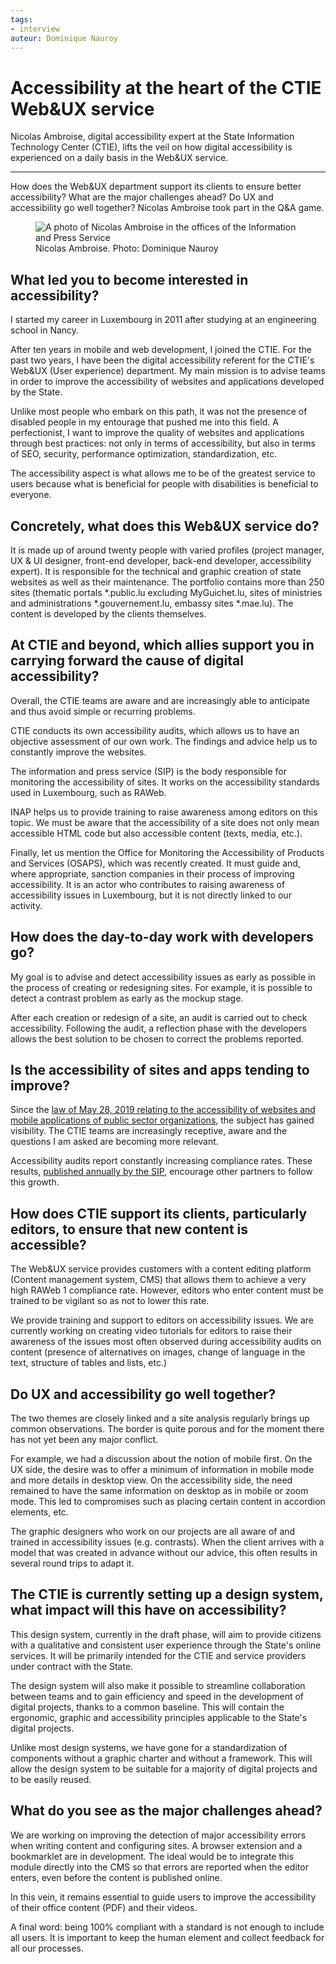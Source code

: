 ```yaml
---
tags:
- interview
auteur: Dominique Nauroy
---
```

<hgroup> 
    <h1>Accessibility at the heart of the CTIE Web&amp;UX service</h1> 
    <p>Nicolas Ambroise, digital accessibility expert at the State Information Technology Center (CTIE), lifts the veil on how digital accessibility is experienced on a daily basis in the Web&amp;UX service.</p>
</hgroup>
<hr>
<div class="intro"> 
    <p>How does the Web&amp;UX department support its clients to ensure better accessibility? What are the major challenges ahead? Do UX and accessibility go well together? Nicolas Ambroise took part in the Q&amp;A game.</p>
</div>
<figure role="group" aria-label="Nicolas Ambroise. Photo: Dominique Nauroy" class="pic"> 
    <img src="../../../../content/fr/news/img/2024-10-ambroise.jpg" alt="A photo of Nicolas Ambroise in the offices of the Information and Press Service"> 
    <figcaption>Nicolas Ambroise. Photo: Dominique Nauroy</figcaption>
</figure>
<h2>What led you to become interested in accessibility?</h2>
<p>I started my career in Luxembourg in 2011 after studying at an engineering school in Nancy.</p>
<p>After ten years in mobile and web development, I joined the CTIE. For the past two years, I have been the digital accessibility referent for the CTIE's Web&amp;UX (User experience) department. My main mission is to advise teams in order to improve the accessibility of websites and applications developed by the State.</p>
<p>Unlike most people who embark on this path, it was not the presence of disabled people in my entourage that pushed me into this field. A perfectionist, I want to improve the quality of websites and applications through best practices: not only in terms of accessibility, but also in terms of SEO, security, performance optimization, standardization, etc.</p>
<p>The accessibility aspect is what allows me to be of the greatest service to users because what is beneficial for people with disabilities is beneficial to everyone.</p>
<h2>Concretely, what does this Web&amp;UX service do?</h2>
<p>It is made up of around twenty people with varied profiles (project manager, UX &amp; UI designer, front-end developer, back-end developer, accessibility expert). It is responsible for the technical and graphic creation of state websites as well as their maintenance. The portfolio contains more than 250 sites (thematic portals *.public.lu excluding MyGuichet.lu, sites of ministries and administrations *.gouvernement.lu, embassy sites *.mae.lu). The content is developed by the clients themselves.</p>
<h2>At CTIE and beyond, which allies support you in carrying forward the cause of digital accessibility?</h2>
<p>Overall, the CTIE teams are aware and are increasingly able to anticipate and thus avoid simple or recurring problems.</p>
<p>CTIE conducts its own accessibility audits, which allows us to have an objective assessment of our own work. The findings and advice help us to constantly improve the websites.</p>
<p>The information and press service (SIP) is the body responsible for monitoring the accessibility of sites. It works on the accessibility standards used in Luxembourg, such as RAWeb.</p>
<p>INAP helps us to provide training to raise awareness among editors on this topic. We must be aware that the accessibility of a site does not only mean accessible HTML code but also accessible content (texts, media, etc.).</p>
<p>Finally, let us mention the Office for Monitoring the Accessibility of Products and Services (OSAPS), which was recently created. It must guide and, where appropriate, sanction companies in their process of improving accessibility. It is an actor who contributes to raising awareness of accessibility issues in Luxembourg, but it is not directly linked to our activity.</p>
<h2>How does the day-to-day work with developers go?</h2>
<p>My goal is to advise and detect accessibility issues as early as possible in the process of creating or redesigning sites. For example, it is possible to detect a contrast problem as early as the mockup stage.</p>
<p>After each creation or redesign of a site, an audit is carried out to check accessibility. Following the audit, a reflection phase with the developers allows the best solution to be chosen to correct the problems reported.</p>
<h2>Is the accessibility of sites and apps tending to improve?</h2>
<p>Since the <a href="https://legilux.public.lu/eli/etat/leg/loi/2019/05/28/a373/jo">law of May 28, 2019 relating to the accessibility of websites and mobile applications of public sector organizations</a>, the subject has gained visibility. The CTIE teams are increasingly receptive, aware and the questions I am asked are becoming more relevant.</p>
<p>Accessibility audits report constantly increasing compliance rates. These results, <a href="https://accessibilite.public.lu/fr/news/2024-01-22-rapport2023.html">published annually by the SIP</a>, encourage other partners to follow this growth.</p>
<h2>How does CTIE support its clients, particularly editors, to ensure that new content is accessible?</h2>
<p>The Web&amp;UX service provides customers with a content editing platform (Content management system, CMS) that allows them to achieve a very high RAWeb 1 compliance rate. However, editors who enter content must be trained to be vigilant so as not to lower this rate.</p>
<p>We provide training and support to editors on accessibility issues. We are currently working on creating video tutorials for editors to raise their awareness of the issues most often observed during accessibility audits on content (presence of alternatives on images, change of language in the text, structure of tables and lists, etc.)</p>
<h2>Do UX and accessibility go well together?</h2>
<p>The two themes are closely linked and a site analysis regularly brings up common observations. The border is quite porous and for the moment there has not yet been any major conflict.</p>
<p>For example, we had a discussion about the notion of mobile first. On the UX side, the desire was to offer a minimum of information in mobile mode and more details in desktop view. On the accessibility side, the need remained to have the same information on desktop as in mobile or zoom mode. This led to compromises such as placing certain content in accordion elements, etc.</p>
<p>The graphic designers who work on our projects are all aware of and trained in accessibility issues (e.g. contrasts). When the client arrives with a model that was created in advance without our advice, this often results in several round trips to adapt it.</p>
<h2>The CTIE is currently setting up a design system, what impact will this have on accessibility?</h2>
<p>This design system, currently in the draft phase, will aim to provide citizens with a qualitative and consistent user experience through the State's online services. It will be primarily intended for the CTIE and service providers under contract with the State.</p>
<p>The design system will also make it possible to streamline collaboration between teams and to gain efficiency and speed in the development of digital projects, thanks to a common baseline. This will contain the ergonomic, graphic and accessibility principles applicable to the State's digital projects.</p>
<p>Unlike most design systems, we have gone for a standardization of components without a graphic charter and without a framework. This will allow the design system to be suitable for a majority of digital projects and to be easily reused.</p>
<h2>What do you see as the major challenges ahead?</h2>
<p>We are working on improving the detection of major accessibility errors when writing content and configuring sites. A browser extension and a bookmarklet are in development. The ideal would be to integrate this module directly into the CMS so that errors are reported when the editor enters, even before the content is published online.</p>
<p>In this vein, it remains essential to guide users to improve the accessibility of their office content (PDF) and their videos.</p>
<p>A final word: being 100% compliant with a standard is not enough to include all users. It is important to keep the human element and collect feedback for all our processes.</p>